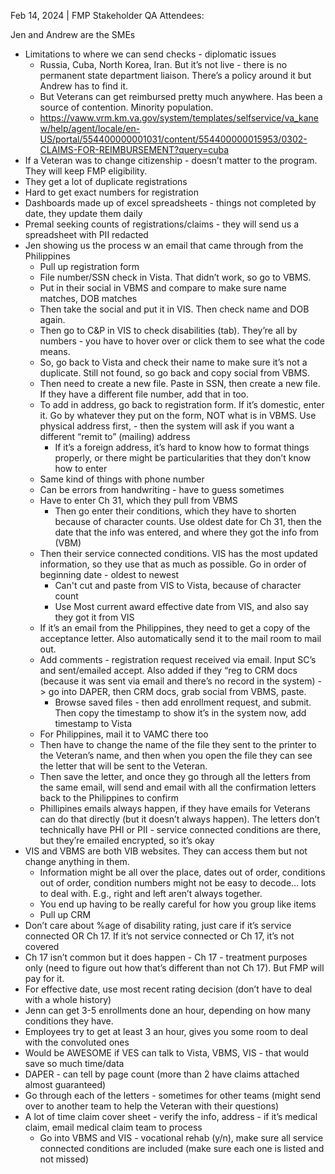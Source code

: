 Feb 14, 2024 | FMP Stakeholder QA 
Attendees:          

Jen and Andrew are the SMEs
- Limitations to where we can send checks - diplomatic issues
  - Russia, Cuba, North Korea, Iran. But it’s not live - there is no permanent state department liaison. There’s a policy around it but Andrew has to find it.
  - But Veterans can get reimbursed pretty much anywhere. Has been a source of contention. Minority population.
  - https://vaww.vrm.km.va.gov/system/templates/selfservice/va_kanew/help/agent/locale/en-US/portal/554400000001031/content/554400000015953/0302-CLAIMS-FOR-REIMBURSEMENT?query=cuba 
- If a Veteran was to change citizenship - doesn’t matter to the program. They will keep FMP eligibility.
- They get a lot of duplicate registrations
- Hard to get exact numbers for registration
- Dashboards made up of excel spreadsheets - things not completed by date, they update them daily
- Premal seeking counts of registrations/claims - they will send us a spreadsheet with PII redacted
- Jen showing us the process w an email that came through from the Philippines 
  - Pull up registration form
  - File number/SSN check in Vista. That didn’t work, so go to VBMS.
  - Put in their social in VBMS and compare to make sure name matches, DOB matches
  - Then take the social and put it in VIS. Then check name and DOB again.
  - Then go to C&P in VIS to check disabilities (tab). They’re all by numbers - you have to hover over or click them to see what the code means.
  - So, go back to Vista and check their name to make sure it’s not a duplicate. Still not found, so go back and copy social from VBMS. 
  - Then need to create a new file. Paste in SSN, then create a new file. If they have a different file number, add that in too. 
  - To add in address, go back to registration form. If it’s domestic, enter it. Go by whatever they put on the form, NOT what is in VBMS. Use physical address first, - then the system will ask if you want a different “remit to” (mailing) address
     - If it’s a foreign address, it’s hard to know how to format things properly, or there might be particularities that they don’t know how to enter
  - Same kind of things with phone number
  - Can be errors from handwriting - have to guess sometimes
  - Have to enter Ch 31, which they pull from VBMS
    - Then go enter their conditions, which they have to shorten because of character counts. Use oldest date for Ch 31, then the date that the info was entered, and where they got the info from (VBM)
  - Then their service connected conditions. VIS has the most updated information, so they use that as much as possible. Go in order of beginning date - oldest to newest
    - Can't cut and paste from VIS to Vista, because of character count
    - Use Most current award effective date from VIS, and also say they got it from VIS
  - If it’s an email from the Philippines, they need to get a copy of the acceptance letter. Also automatically send it to the mail room to mail out. 
  - Add comments - registration request received via email. Input SC’s and sent/emailed accept. Also added if they “reg to CRM docs (because it was sent via email and there’s no record in the system) -> go into DAPER, then CRM docs, grab social from VBMS, paste.
    - Browse saved files - then add enrollment request, and submit. Then copy the timestamp to show it’s in the system now, add timestamp to Vista 
  - For Philippines, mail it to VAMC there too
  - Then have to change the name of the file they sent to the printer to the Veteran’s name, and then when you open the file they can see the letter that will be sent to the Veteran. 
  - Then save the letter, and once they go through all the letters from the same email, will send and email with all the confirmation letters back to the Philippines to confirm
  - Phillipines emails always happen, if they have emails for Veterans can do that directly (but it doesn’t always happen). The letters don’t technically have PHI or PII - service connected conditions are there, but they’re emailed encrypted, so it’s okay
- VIS and VBMS are both VIB websites. They can access them but not change anything in them.
  - Information might be all over the place, dates out of order, conditions out of order, condition numbers might not be easy to decode… lots to deal with. E.g., right and left aren’t always together.
  - You end up having to be really careful for how you group like items
  - Pull up CRM
- Don’t care about %age of disability rating, just care if it’s service connected OR Ch 17. If it’s not service connected or Ch 17, it’s not covered
- Ch 17 isn’t common but it does happen - Ch 17 - treatment purposes only (need to figure out how that’s different than not Ch 17). But FMP will pay for it.
- For effective date, use most recent rating decision (don’t have to deal with a whole history)
- Jenn can get 3-5 enrollments done an hour, depending on how many conditions they have.
- Employees try to get at least 3 an hour, gives you some room to deal with the convoluted ones
- Would be AWESOME if VES can talk to Vista, VBMS, VIS - that would save so much time/data
- DAPER - can tell by page count (more than 2 have claims attached almost guaranteed)
- Go through each of the letters - sometimes for other teams (might send over to another team to help the Veteran with their questions)
- A lot of time claim cover sheet - verify the info, address - if it’s medical claim, email medical claim team to process
  - Go into VBMS and VIS - vocational rehab (y/n), make sure all service connected conditions are included (make sure each one is listed and not missed)





